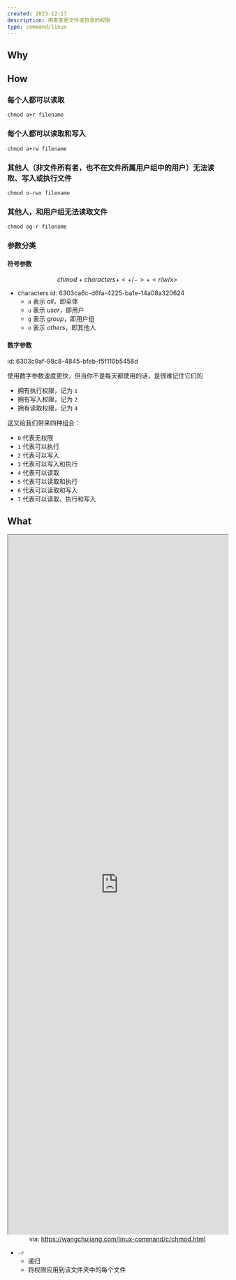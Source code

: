 ```yaml
---
created: 2023-12-17
description: 用来变更文件或目录的权限
type: command/linux
---
```


## Why
## How
### 每个人都可以读取
```shell
chmod a+r filename
```
### 每个人都可以读取和写入
```shell
chmod a+rw filename
```
### 其他人（非文件所有者，也不在文件所属用户组中的用户）无法读取、写入或执行文件
```shell
chmod o-rwx filename
```
### 其他人，和用户组无法读取文件
```shell
chmod og-r filename
```
### 参数分类

#### 符号参数
$$chmod + characters + <+/-> + <r/w/x>$$
- characters
  id: 6303ca6c-d6fa-4225-ba1e-14a08a320624
    - `a` 表示 *all*，即全体
    - `u` 表示 *user*，即用户
    - `g` 表示 *group*，即用户组
    - `o` 表示 *others*，即其他人
#### 数字参数
id: 6303c9af-98c8-4845-bfeb-f5f110b5458d

使用数字参数速度更快，但当你不是每天都使用的话，是很难记住它们的

- 拥有执行权限，记为 `1`
- 拥有写入权限，记为 `2`
- 拥有读取权限，记为 `4`

这又给我们带来四种组合：

- `0` 代表无权限
- `1` 代表可以执行
- `2` 代表可以写入
- `3` 代表可以写入和执行
- `4` 代表可以读取
- `5` 代表可以读取和执行
- `6` 代表可以读取和写入
- `7` 代表可以读取、执行和写入

## What

<iframe src='https://wangchujiang.com/linux-command/c/chmod.html' style='height:40vh;width:100%' class='iframe-radius' allow='fullscreen'></iframe>
<center>via: <a href='https://wangchujiang.com/linux-command/c/chmod.html' target='_blank' class='external-link'>https://wangchujiang.com/linux-command/c/chmod.html</a></center>

- `-r`
  - 递归
  - 将权限应用到该文件夹中的每个文件